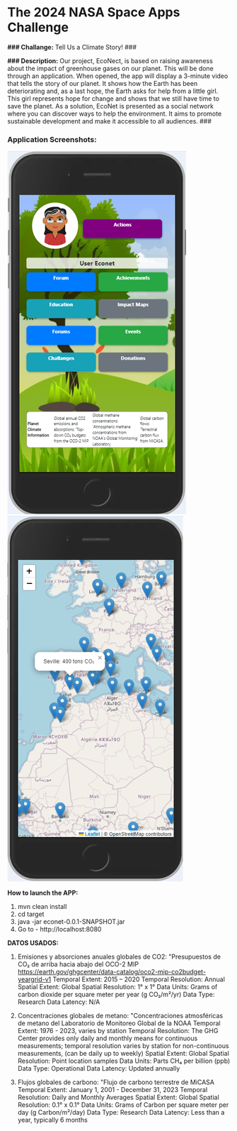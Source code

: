 **<h1>The 2024 NASA Space Apps Challenge</h1>**

**### Challange:** Tell Us a Climate Story! ###

**### Description:** Our project, EcoNect, is based on raising awareness about the impact of greenhouse gases on our planet. This will be done through an application. When opened, the app will display a 3-minute video that tells the story of our planet. It shows how the Earth has been deteriorating and, as a last hope, the Earth asks for help from a little girl.
This girl represents hope for change and shows that we still have time to save the planet. As a solution, EcoNet is presented as a social network where you can discover ways to help the environment. It aims to promote sustainable development and make it accessible to all audiences. ###


**<h3>Application Screenshots:</h3>**
![MainPage](screenshots/screen1.png)
![MainPage](screenshots/screen2.png)


**How to launch the APP:**
1. mvn clean install
2. cd target
3. java -jar econet-0.0.1-SNAPSHOT.jar
4. Go to - http://localhost:8080

**DATOS USADOS:**
1. Emisiones y absorciones anuales globales de CO2: "Presupuestos de CO₂ de arriba hacia abajo del OCO-2 MIP
   https://earth.gov/ghgcenter/data-catalog/oco2-mip-co2budget-yeargrid-v1
   Temporal Extent: 2015 – 2020
   Temporal Resolution: Annual
   Spatial Extent: Global
   Spatial Resolution: 1° x 1°
   Data Units: Grams of carbon dioxide per square meter per year (g CO₂/m²/yr)
   Data Type: Research
   Data Latency: N/A

2. Concentraciones globales de metano: "Concentraciones atmosféricas de metano del Laboratorio de Monitoreo Global de la NOAA
   Temporal Extent: 1976 - 2023, varies by station
   Temporal Resolution: The GHG Center provides only daily and monthly means for continuous measurements; temporal resolution varies by station for non-continuous measurements, (can be daily up to weekly)
   Spatial Extent: Global
   Spatial Resolution: Point location samples
   Data Units: Parts CH₄ per billion (ppb)
   Data Type: Operational
   Data Latency: Updated annually

3. Flujos globales de carbono: "Flujo de carbono terrestre de MiCASA
   Temporal Extent: January 1, 2001 - December 31, 2023
   Temporal Resolution: Daily and Monthly Averages
   Spatial Extent: Global
   Spatial Resolution: 0.1° x 0.1°
   Data Units: Grams of Carbon per square meter per day (g Carbon/m²/day)
   Data Type: Research
   Data Latency: Less than a year, typically 6 months



